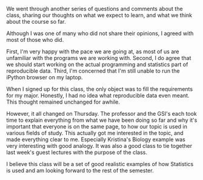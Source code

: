 We went through another series of questions and comments about the class, sharing our thoughts
on what we expect to learn, and what we think about the course so far.

Although I was one of many who did not share their opinions, I agreed with most of those who did.

First, I'm very happy with the pace we are going at, as most of us are unfamiliar with the programs we are working with.
Second, I do agree that we should start working on the actual programming and statistics part of reproducible data.
Third, I'm concerned that I'm still unable to run the iPython browser on my laptop.


When I signed up for this class, the only object was to fill the requirements for my major.
Honestly, I had no idea what reproducible data even meant.
This thought remained unchanged for awhile.

However, it all changed on Thursday.
The professor and the GSI's each took time to explain everything from what we have been doing so far
and why it's important that everyone is on the same page, to how our topic is used in various fields of study.
This actually got me interested in the topic, and made everything clear to me.
Especially Kristina's Biology example was very interesting with good analogy.
It was also a good class to tie together last week's guest lectures with the purpose of the class.

I believe this class will be a set of good realistic examples of how Statistics is used and am looking forward
to the rest of the semester.
